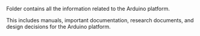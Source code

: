 Folder contains all the information related to the Arduino platform. 

This includes manuals, important documentation, research documents, and design decisions for the Arduino platform.
